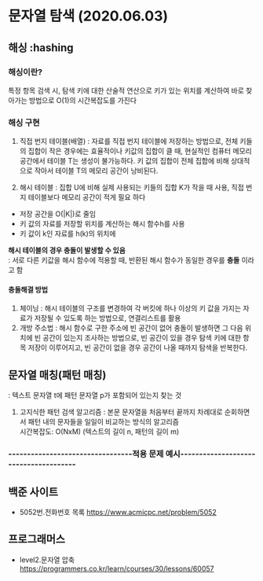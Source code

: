 # 문자열 탐색 (2020.06.03)

## 해싱 :hashing

### 해싱이란? 
특정 항목 검색 시, 탐색 키에 대한 산술적 연산으로 키가 있는 위치를 계산하여 바로 찾아가는 방법으로 O(1)의 시간복잡도를 가진다

### 해싱 구현
1. 직접 번지 테이블(배열) 
: 자료를 직접 번지 테이블에 저장하는 방법으로, 전체 키들의 집합이 작은 경우에는 효율적이나 키값의 집합이 클 때, 현실적인 컴퓨터 메모리 공간에서 테이블 T는 생성이 불가능하다. 키 값의 집합이 전체 집합에 비해 상대적으로 작아서 테이블 T의 메모리 공간이 낭비된다.

2. 해시 테이블
: 집합 U에 비해 실제 사용되는 키들의 집합 K가 작을 때 사용, 직접 번지 테이블보다 메모리 공간이 적게 필요 하다
- 저장 공간을 O(|K|)로 줄임
- 키 값의 자료를 저장할 위치를 계산하는 해시 함수h를 사용
- 키 값이 k인 자료를 h(k)의 위치에 

**해시 테이블의 경우 충돌이 발생할 수 있음**  
: 서로 다른 키값을 해시 함수에 적용할 때, 반환된 해시 함수가 동일한 경우를 **충돌** 이라고 함  

#### 충돌해결 방법  
1. 체이닝 : 해시 테이블의 구조를 변경하여 각 버킷에 하나 이상의 키 값을 가지는 자료가 저장될 수 있도록 하는 방법으로, 연결리스트를 활용
2. 개방 주소법 : 해시 함수로 구한 주소에 빈 공간이 없어 충돌이 발생하면 그 다음 위치에 빈 공간이 있는지 조사하는 방법으로, 빈 공간이 있을 경우 탐색 키에 대한 항목 저장이 이루어지고, 빈 공간이 없을 경우 공간이 나올 때까지 탐색을 반복한다.

## 문자열 매칭(패턴 매칭)
: 텍스트 문자열 t에 패턴 문자열 p가 포함되어 있는지 찾는 것

1. 고지식한 패턴 검색 알고리즘
: 본문 문자열을 처음부터 끝까지 차례대로 순회하면서 패턴 내의 문자들을 일일이 비교하는 방식의 알고리즘  
시간복잡도: O(NxM) (텍스트의 길이 n, 패턴의 길이 m)



### ---------------------------------적용 문제 예시--------------------------------------

## 백준 사이트
* 5052번.전화번호 목록 <https://www.acmicpc.net/problem/5052>


## 프로그래머스
* level2.문자열 압축 <https://programmers.co.kr/learn/courses/30/lessons/60057>
